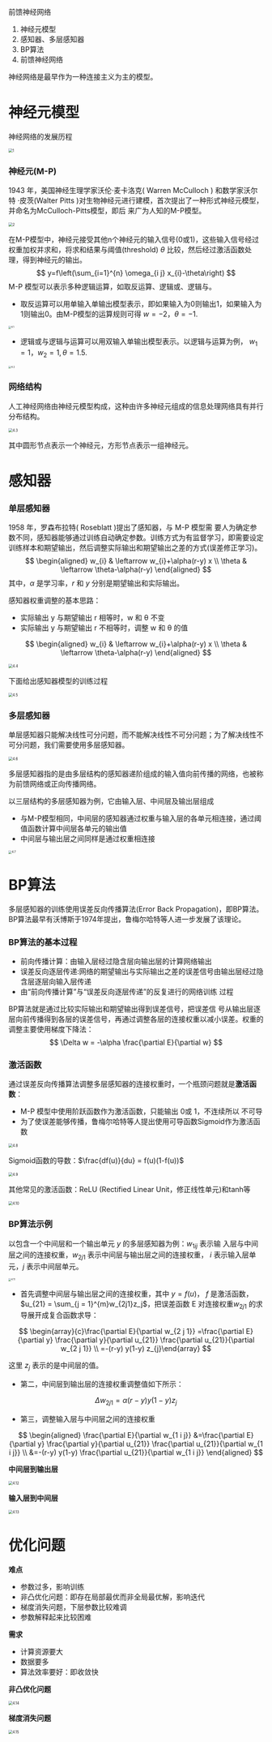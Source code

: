 前馈神经网络 

1. 神经元模型
2. 感知器、多层感知器
3. BP算法
4. 前馈神经网络



神经网络是最早作为一种连接主义为主的模型。

# 神经元模型

神经网络的发展历程

<img src="./PIC/4/1.png" alt="1" style="zoom:50%;" />

### 神经元(M-P)

1943 年，美国神经生理学家沃伦·麦卡洛克( Warren McCulloch ) 和数学家沃尔特 ·皮茨(Walter Pitts )对生物神经元进行建模，首次提出了一种形式神经元模型，并命名为McCulloch-Pitts模型，即后 来广为人知的M-P模型。

<img src="./PIC/4/2.png" alt="2" style="zoom:50%;" />

在M-P模型中，神经元接受其他n个神经元的输入信号(0或1)，这些输入信号经过权重加权并求和，将求和结果与阈值(threshold) *θ* 比较，然后经过激活函数处理，得到神经元的输出。
$$
y=f\left(\sum_{i=1}^{n} \omega_{i j} x_{i}-\theta\right)
$$
M-P 模型可以表示多种逻辑运算，如取反运算、逻辑或、逻辑与。

- 取反运算可以用单输入单输出模型表示，即如果输入为0则输出1，如果输入为1则输出0。由M-P模型的运算规则可得 $w = -2， θ = -1$.

<img src="./PIC/4/4.1.png" alt="4.1" style="zoom:33%;" />

- 逻辑或与逻辑与运算可以用双输入单输出模型表示。以逻辑与运算为例， $w_1=1，w_2=1, θ =1.5$.

<img src="./PIC/4/4.2.png" alt="4.2" style="zoom:33%;" />

### 网络结构

人工神经网络由神经元模型构成，这种由许多神经元组成的信息处理网络具有并行分布结构。

<img src="./PIC/4/4.3.png" alt="4.3" style="zoom:50%;" />

其中圆形节点表示一个神经元，方形节点表示一组神经元。

# 感知器

### 单层感知器

1958 年，罗森布拉特( Roseblatt )提出了感知器，与 M-P 模型需 要人为确定参数不同，感知器能够通过训练自动确定参数。训练方式为有监督学习，即需要设定训练样本和期望输出，然后调整实际输出和期望输出之差的方式(误差修正学习)。
$$
\begin{aligned} w_{i} & \leftarrow w_{i}+\alpha(r-y) x \\ \theta & \leftarrow \theta-\alpha(r-y) \end{aligned}
$$
其中，$\alpha$ 是学习率，$r$ 和  $y$ 分别是期望输出和实际输出。

感知器权重调整的基本思路：

- 实际输出 y 与期望输出 r 相等时，w 和 θ 不变
- 实际输出 y 与期望输出 r 不相等时，调整 w 和 θ 的值

$$
\begin{aligned} w_{i} & \leftarrow w_{i}+\alpha(r-y) x \\ \theta & \leftarrow \theta-\alpha(r-y) \end{aligned}
$$

<img src="./PIC/4/4.4.png" alt="4.4" style="zoom:50%;" />

下面给出感知器模型的训练过程

<img src="./PIC/4/4.5.png" alt="4.5" style="zoom:50%;" />

### 多层感知器

单层感知器只能解决线性可分问题，而不能解决线性不可分问题；为了解决线性不可分问题，我们需要使用多层感知器。

<img src="./PIC/4/4.6.png" alt="4.6" style="zoom:50%;" />

多层感知器指的是由多层结构的感知器递阶组成的输入值向前传播的网络，也被称为前馈网络或正向传播网络。

以三层结构的多层感知器为例，它由输入层、中间层及输出层组成

- 与M-P模型相同，中间层的感知器通过权重与输入层的各单元相连接，通过阈值函数计算中间层各单元的输出值
- 中间层与输出层之间同样是通过权重相连接

<img src="./PIC/4/4.7.png" alt="4.7" style="zoom:40%;" />

# BP算法

多层感知器的训练使用误差反向传播算法(Error Back Propagation)，即BP算法。BP算法最早有沃博斯于1974年提出，鲁梅尔哈特等人进一步发展了该理论。

### BP算法的基本过程

- 前向传播计算：由输入层经过隐含层向输出层的计算网络输出
- 误差反向逐层传递:网络的期望输出与实际输出之差的误差信号由输出层经过隐含层逐层向输入层传递
- 由“前向传播计算”与“误差反向逐层传递”的反复进行的网络训练 过程

BP算法就是通过比较实际输出和期望输出得到误差信号，把误差信 号从输出层逐层向前传播得到各层的误差信号，再通过调整各层的连接权重以减小误差。权重的调整主要使用梯度下降法：
$$
\Delta w = -\alpha \frac{\partial E}{\partial w}
$$

### 激活函数

通过误差反向传播算法调整多层感知器的连接权重时，一个瓶颈问题就是**激活函数**：

- M-P 模型中使用阶跃函数作为激活函数，只能输出 0或 1，不连续所以 不可导
- 为了使误差能够传播，鲁梅尔哈特等人提出使用可导函数Sigmoid作为激活函数

<img src="./PIC/4/4.8.png" alt="4.8" style="zoom:50%;" />

Sigmoid函数的导数：$\frac{df(u)}{du} = f(u)(1-f(u))$

<img src="./PIC/4/4.9.png" alt="4.9" style="zoom:50%;" />

其他常见的激活函数：ReLU (Rectified Linear Unit，修正线性单元)和tanh等

<img src="./PIC/4/4.10.png" alt="4.10" style="zoom:50%;" />

### BP算法示例

以包含一个中间层和一个输出单元 $y$ 的多层感知器为例：$w_{1ij}$ 表示输 入层与中间层之间的连接权重，$w_{2j1}$ 表示中间层与输出层之间的连接权重， $i$ 表示输入层单元，$j$ 表示中间层单元。

<img src="./PIC/4/4.11.png" alt="4.11" style="zoom:33%;" />

- 首先调整中间层与输出层之间的连接权重，其中 $y=f(u)$， $f$ 是激活函数，$u_{21} = \sum_{j = 1}^{m}w_{2j1}z_j$，把误差函数 E 对连接权重$w_{2j1}$ 的求导展开成复合函数求导：

$$
\begin{array}{c}\frac{\partial E}{\partial w_{2 j 1}}     =\frac{\partial E}{\partial y} \frac{\partial y}{\partial u_{21}} \frac{\partial u_{21}}{\partial w_{2 j 1}} \\ =-(r-y) y(1-y) z_{j}\end{array}
$$

这里 $z_j$ 表示的是中间层的值。

- 第二，中间层到输出层的连接权重调整值如下所示：

$$
\Delta w_{2 j 1}=\alpha(r-y) y(1-y) z_{j}
$$

- 第三，调整输入层与中间层之间的连接权重

$$
\begin{aligned} \frac{\partial E}{\partial w_{1 i j}} &=\frac{\partial E}{\partial y} \frac{\partial y}{\partial u_{21}} \frac{\partial u_{21}}{\partial w_{1 i j}} \\ &=-(r-y) y(1-y) \frac{\partial u_{21}}{\partial w_{1 i j}} \end{aligned}
$$

**中间层到输出层**

<img src="./PIC/4/4.12.png" alt="4.12" style="zoom:50%;" />

**输入层到中间层**

<img src="./PIC/4/4.13.png" alt="4.13" style="zoom:50%;" />

# 优化问题

**难点**

- 参数过多，影响训练
- 非凸优化问题：即存在局部最优而非全局最优解，影响迭代
- 梯度消失问题，下层参数比较难调
- 参数解释起来比较困难

**需求**

- 计算资源要大
- 数据要多
- 算法效率要好：即收敛快

**非凸优化问题**

<img src="./PIC/4/4.14.png" alt="4.14" style="zoom:50%;" />

**梯度消失问题**

<img src="./PIC/4/4.15.png" alt="4.15" style="zoom:50%;" />
